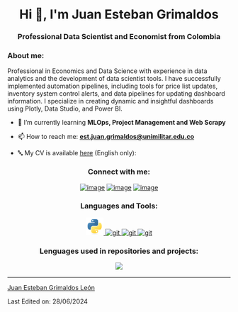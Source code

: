 <h1 align="center">Hi 👋, I'm Juan Esteban Grimaldos </h1>
<h3 align="center">Professional Data Scientist and Economist from Colombia</h3>

<h3 > About me: </h3>
Professional in Economics and Data Science with experience in data analytics and the development of data scientist tools. I have successfully implemented automation pipelines, including tools for price list updates, inventory system control alerts, and data pipelines for updating dashboard information. I specialize in creating dynamic and insightful dashboards using Plotly, Data Studio, and Power BI. 

- 🌱 I’m currently learning **MLOps, Project Management and Web Scrapy**

- 📫 How to reach me: **est.juan.grimaldos@unimilitar.edu.co**
  
- 🔤 My CV is available [here](https://unimilitareduco-my.sharepoint.com/:b:/g/personal/est_juan_grimaldos_unimilitar_edu_co/EcBAzpdAcUpPoVy3dfNFDNsBW3u8xfq4t8x0HQWqPhR6BQ?e=1FlMH8) (English only): 


<h3 align="center">Connect with me:</h3>

<div align="center">
  
[![image](https://img.shields.io/badge/LinkedIn-0077B5?style=for-the-badge&logo=linkedin&logoColor=white)](https://www.linkedin.com/in/estebangrimaldos/)
[![image](https://img.shields.io/badge/Twitter-1DA1F2?style=for-the-badge&logo=twitter&logoColor=white)](https://twitter.com/JuanGrimaldos0)
[![image](https://img.shields.io/badge/Gmail-D14836?style=for-the-badge&logo=gmail&logoColor=white)](mailto:juan.grimaldos@unimilitar.edu.co)

</div>

<h3 align="center">Languages and Tools:</h3>

<p align="center"> 
  <a href="https://www.python.org" target="_blank"> 
    <img src="https://raw.githubusercontent.com/devicons/devicon/master/icons/python/python-original.svg" alt="python" width="40" height="40"/> 
  </a>  
  <a href="https://git-scm.com/" target="_blank"> 
    <img src="https://www.vectorlogo.zone/logos/git-scm/git-scm-icon.svg" alt="git" width="40" height="40"/> 
  </a>
  <a href="https://git-scm.com/" target="_blank"> 
    <img src="https://upload.wikimedia.org/wikipedia/commons/thumb/c/cf/New_Power_BI_Logo.svg/2048px-New_Power_BI_Logo.svg.png" alt="git" width="40" height="40"/> 
  </a>
  <a href="https://git-scm.com/" target="_blank"> 
    <img src="https://encrypted-tbn0.gstatic.com/images?q=tbn:ANd9GcREC93mALVZOfrNonlHxyvt8ljWQKpP-Q6nCQ&s" alt="git" width="40" height="40"/> 
  </a>
</p>


<h3 align="center">Lenguages used in repositories and projects:</h3>
<p align= "center">
  
  <!--- this section is stats to show contributions:  <img height= "150" src="https://github-readme-stats.vercel.app/api?username=juanes-grimaldos&theme=react&show_icons=true&include_all_commits=true" />
  --->
  <img height= "150" src="https://github-readme-stats.vercel.app/api/top-langs/?username=juanes-grimaldos&theme=react&layout=compact" />
</p>

------

[Juan Esteban Grimaldos León](https://github.com/BrantLauro)

Last Edited on: 28/06/2024
